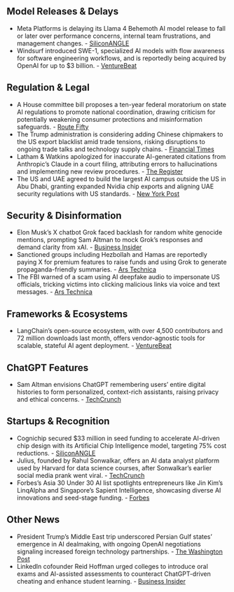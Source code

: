 ## Model Releases & Delays

- Meta Platforms is delaying its Llama 4 Behemoth AI model release to fall or later over performance concerns, internal team frustrations, and management changes. - [SiliconANGLE](https://siliconangle.com/2025/05/15/meta-postpone-release-llama-4-behemoth-model-report-claims/)
- Windsurf introduced SWE-1, specialized AI models with flow awareness for software engineering workflows, and is reportedly being acquired by OpenAI for up to $3 billion. - [VentureBeat](https://venturebeat.com/ai/software-engineering-native-ai-models-have-arrived-what-windsurfs-swe-1-means-for-technical-decision-makers/)

## Regulation & Legal

- A House committee bill proposes a ten-year federal moratorium on state AI regulations to promote national coordination, drawing criticism for potentially weakening consumer protections and misinformation safeguards. - [Route Fifty](https://www.route-fifty.com/artificial-intelligence/2025/05/house-budget-bill-would-put-10-year-pause-state-ai-regulation/405314/)
- The Trump administration is considering adding Chinese chipmakers to the US export blacklist amid trade tensions, risking disruptions to ongoing trade talks and technology supply chains. - [Financial Times](https://www.ft.com/content/be1b8bb2-364b-4f02-a952-93579f40c837)
- Latham & Watkins apologized for inaccurate AI-generated citations from Anthropic’s Claude in a court filing, attributing errors to hallucinations and implementing new review procedures. - [The Register](https://www.theregister.com/2025/05/15/anthopics_law_firm_blames_claude_hallucinations/)
- The US and UAE agreed to build the largest AI campus outside the US in Abu Dhabi, granting expanded Nvidia chip exports and aligning UAE security regulations with US standards. - [New York Post](https://nypost.com/2025/05/15/business/trump-strikes-historic-deal-with-uae-to-build-biggest-ai-campus-outside-us/)

## Security & Disinformation

- Elon Musk’s X chatbot Grok faced backlash for random white genocide mentions, prompting Sam Altman to mock Grok’s responses and demand clarity from xAI. - [Business Insider](https://www.businessinsider.com/sam-altman-mocks-grok-over-controversial-white-genocide-comments-2025-5)
- Sanctioned groups including Hezbollah and Hamas are reportedly paying X for premium features to raise funds and using Grok to generate propaganda-friendly summaries. - [Ars Technica](https://arstechnica.com/tech-policy/2025/05/report-terrorist-groups-seem-to-be-paying-x-to-raise-funds-collect-tips/)
- The FBI warned of a scam using AI deepfake audio to impersonate US officials, tricking victims into clicking malicious links via voice and text messages. - [Ars Technica](https://arstechnica.com/security/2025/05/fbi-warns-of-ongoing-scam-that-uses-deepfake-audio-to-impersonate-government-officials/)

## Frameworks & Ecosystems

- LangChain’s open-source ecosystem, with over 4,500 contributors and 72 million downloads last month, offers vendor-agnostic tools for scalable, stateful AI agent deployment. - [VentureBeat](https://venturebeat.com/ai/reduce-model-integration-costs-while-scaling-ai-langchains-open-ecosystem-delivers-where-closed-vendors-cant/)

## ChatGPT Features

- Sam Altman envisions ChatGPT remembering users’ entire digital histories to form personalized, context-rich assistants, raising privacy and ethical concerns. - [TechCrunch](https://techcrunch.com/2025/05/15/sam-altmans-goal-for-chatgpt-to-remember-your-whole-life-is-both-exciting-and-disturbing/)

## Startups & Recognition

- Cognichip secured $33 million in seed funding to accelerate AI-driven chip design with its Artificial Chip Intelligence model, targeting 75% cost reductions. - [SiliconANGLE](https://siliconangle.com/2025/05/15/cognichip-raises-33m-speed-chip-development-ai/)
- Julius, founded by Rahul Sonwalkar, offers an AI data analyst platform used by Harvard for data science courses, after Sonwalkar’s earlier social media prank went viral. - [TechCrunch](https://techcrunch.com/2025/05/15/fake-fired-twitter-worker-rahul-ligma-is-a-real-engineer-with-an-ai-data-startup-used-by-harvard/)
- Forbes’s Asia 30 Under 30 AI list spotlights entrepreneurs like Jin Kim’s LinqAlpha and Singapore’s Sapient Intelligence, showcasing diverse AI innovations and seed-stage funding. - [Forbes](https://www.forbes.com/sites/ywang/2025/05/14/30-under-30-meet-the-young-entrepreneurs-shaping-ai-in-asia/)

## Other News

- President Trump’s Middle East trip underscored Persian Gulf states’ emergence in AI dealmaking, with ongoing OpenAI negotiations signaling increased foreign technology partnerships. - [The Washington Post](https://www.washingtonpost.com/technology/2025/05/15/ai-uae-openai-trump-trip/)
- LinkedIn cofounder Reid Hoffman urged colleges to introduce oral exams and AI-assisted assessments to counteract ChatGPT-driven cheating and enhance student learning. - [Business Insider](https://www.businessinsider.com/linkedin-reid-hoffman-ai-education-college-exams-harder-cheat-2025-5)
